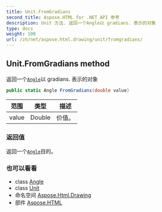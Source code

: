 ```yaml
---
title: Unit.FromGradians
second_title: Aspose.HTML for .NET API 参考
description: Unit 方法. 返回一个Angle以 gradians. 表示的对象
type: docs
weight: 100
url: /zh/net/aspose.html.drawing/unit/fromgradians/
---
```

## Unit.FromGradians method

返回一个[`Angle`](../../angle/)以 gradians. 表示的对象

```csharp
public static Angle FromGradians(double value)
```

| 范围 | 类型 | 描述 |
| --- | --- | --- |
| value | Double | 价值。 |

### 返回值

返回一个[`Angle`](../../angle/)目的。

### 也可以看看

* class [Angle](../../angle/)
* class [Unit](../)
* 命名空间 [Aspose.Html.Drawing](../../unit/)
* 部件 [Aspose.HTML](../../../)


